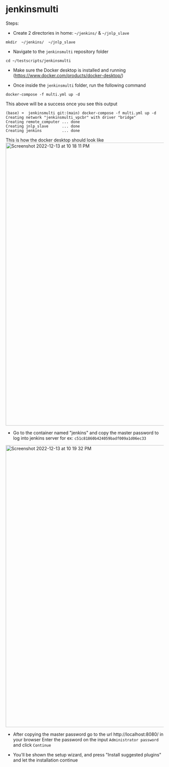 # jenkinsmulti
Steps:

- Create 2 directories in home: `~/jenkins/` & `~/jnlp_slave`
```
mkdir  ~/jenkins/  ~/jnlp_slave
```

- Navigate to the `jenkinsmulti` repository folder

```
cd ~/testscripts/jenkinsmulti
```

- Make sure the Docker desktop is installed and running (https://www.docker.com/products/docker-desktop/)

- Once inside the `jenkinsmulti` folder, run the following command

```
docker-compose -f multi.yml up -d
```
This above will be a success once you see this output

```
(base) ➜  jenkinsmulti git:(main) docker-compose -f multi.yml up -d
Creating network "jenkinsmulti_vpcbr" with driver "bridge"
Creating remote_computer ... done
Creating jnlp_slave      ... done
Creating jenkins         ... done
```
This is how the docker desktop should look like
<img width="899" alt="Screenshot 2022-12-13 at 10 18 11 PM" src="https://user-images.githubusercontent.com/7270563/207393983-6654e90c-d769-44a8-a263-80ee874f1910.png">

- Go to the container named "jenkins" and copy the master password to log into jenkins server
for ex: `c51c81860b424059badf009a1d06ec33`
<img width="896" alt="Screenshot 2022-12-13 at 10 19 32 PM" src="https://user-images.githubusercontent.com/7270563/207394297-deb18829-5bc4-449f-8144-af1f9277d2e5.png">


- After copying the master password go to the url http://localhost:8080/ in your browser
Enter the password on the input `Administrator password` and click `Continue`

- You'll be shown the setup wizard, and press "Install suggested plugins" and let the installation continue
